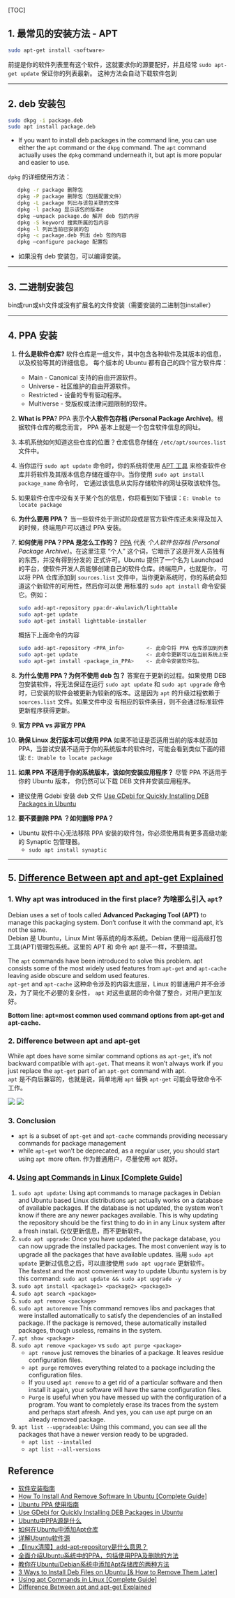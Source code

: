 [TOC]

## 1. 最常见的安装方法 - APT

```bash
sudo apt-get install <software>
```
前提是你的软件列表里有这个软件，这就要求你的源要配好，并且经常 `sudo apt-get update` 保证你的列表最新。
这种方法会自动下载软件包到

---
## 2. deb 安装包

```bash 
sudo dkpg -i package.deb
sudo apt install package.deb
```
* If you want to install deb packages in the command line, you can use either the `apt` command 
or the `dkpg` command. The `apt` command actually uses the `dpkg` command underneath it, but apt 
is more popular and easier to use.

`dpkg` 的详细使用方法：
```bash
   dpkg -r package 删除包 
   dpkg -P package 删除包（包括配置文件）
   dpkg -L package 列出与该包关联的文件 
   dpkg -l packag 显示该包的版本e
   dpkg –unpack package.de 解开 deb 包的内容 
   dpkg -S keyword 搜索所属的包内容 
   dpkg -l 列出当前已安装的包
   dpkg -c package.deb 列出 deb 包的内容 
   dpkg –configure package 配置包
```

* 如果没有 deb 安装包，可以编译安装。

---
## 3. 二进制安装包

bin或run或sh文件或没有扩展名的文件安装（需要安装的二进制包installer） 

---
## 4. PPA 安装

1. **什么是软件仓库?** 软件仓库是一组文件，其中包含各种软件及其版本的信息，以及校验等其的详细信息。
每个版本的 Ubuntu 都有自己的四个官方软件库：

   * Main - Canonical 支持的自由开源软件。
   * Universe - 社区维护的自由开源软件。
   * Restricted - 设备的专有驱动程序。
   * Multiverse - 受版权或法律问题限制的软件。

2. **What is PPA**?  PPA 表示**个人软件包存档 (Personal Package Archive)**。根据软件仓库的概念而言，
PPA 基本上就是一个包含软件信息的网址。

3. 本机系统如何知道这些仓库的位置？仓库信息存储在 `/etc/apt/sources.list` 文件中。

4. 当你运行 `sudo apt update` 命令时，你的系统将使用 [APT 工具](https://link.zhihu.com/?target=https%3A//wiki.debian.org/Apt) 
来检查软件仓库并将软件及其版本信息存储在缓存中。当你使用 `sudo apt install package_name` 命令时，
它通过该信息从实际存储软件的网址获取该软件包。

5. 如果软件仓库中没有关于某个包的信息，你将看到如下错误：`E: Unable to locate package`

6. **为什么要用 PPA？** 当一些软件处于测试阶段或是官方软件库还未来得及加入的时候，终端用户可以通过 PPA 安装。

7. **如何使用 PPA？PPA 是怎么工作的？** 
[PPA](https://link.zhihu.com/?target=https%3A//launchpad.net/ubuntu/%2Bppas) 代表 *个人软件包存档
(Personal Package Archive)*。在这里注意 “个人” 这个词，它暗示了这是开发人员独有的东西，并没有得到分发的
正式许可。Ubuntu 提供了一个名为 Launchpad 的平台，使软件开发人员能够创建自己的软件仓库。终端用户，也就是你，
可以将 PPA 仓库添加到 `sources.list` 文件中，当你更新系统时，你的系统会知道这个新软件的可用性，然后你可以使
用标准的 `sudo apt install` 命令安装它。例如：

   ```bash
   sudo add-apt-repository ppa:dr-akulavich/lighttable
   sudo apt-get update
   sudo apt-get install lighttable-installer
   ```

   概括下上面命令的内容

   ```bash
   sudo add-apt-repository <PPA_info>       <- 此命令将 PPA 仓库添加到列表中。
   sudo apt-get update                      <- 此命令更新可以在当前系统上安装的软件包列表。
   sudo apt-get install <package_in_PPA>    <- 此命令安装软件包。
   ```

8. **为什么使用 PPA？为何不使用 deb 包？** 
答案在于更新的过程。如果使用 DEB 包安装软件，将无法保证在运行 `sudo apt update` 和 `sudo apt upgrade` 
命令时，已安装的软件会被更新为较新的版本。这是因为 `apt` 的升级过程依赖于 `sources.list` 文件。如果文件中没
有相应的软件条目，则不会通过标准软件更新程序获得更新。

9. **官方 PPA vs 非官方 PPA** 

10. **确保 Linux 发行版本可以使用 PPA** 
如果不验证是否适用当前的版本就添加 PPA，当尝试安装不适用于你的系统版本的软件时，可能会看到类似下面的错误: 
`E: Unable to locate package`

11. **如果 PPA 不适用于你的系统版本，该如何安装应用程序？** 尽管 PPA 不适用于你的 Ubuntu 版本，
你仍然可以下载 DEB 文件并安装应用程序。

* 建议使用 Gdebi 安装 deb 文件 [Use GDebi for Quickly Installing DEB Packages in Ubuntu](https://itsfoss.com/gdebi-default-ubuntu-software-center/)

12. **要不要删除 PPA ？如何删除 PPA？** 
* Ubuntu 软件中心无法移除 PPA 安装的软件包，你必须使用具有更多高级功能的 Synaptic 包管理器。 
    * `sudo apt install synaptic`

---
## 5. [Difference Between apt and apt-get Explained](https://itsfoss.com/apt-vs-apt-get-difference/)
### 1. Why apt was introduced in the first place? 为啥那么引入 `apt`?

Debian uses a set of tools called **Advanced Packaging Tool (APT)** to manage this packaging system. 
Don’t confuse it with the command apt, it’s not the same.      
Debian 是 Ubuntu，Linux Mint 等系统的母本系统。Debian 使用一组高级打包工具(APT)管理包系统。这里的 APT 和
命令 apt 是不一样，不要搞混。
          
The `apt` commands have been introduced to solve this problem. apt consists some of the most widely 
used features from `apt-get` and `apt-cache` leaving aside obscure and seldom used features.            
`apt-get` and `apt-cache` 这种命令涉及的内容太底层，Linux 的普通用户并不会涉及，为了简化不必要的复杂性，
`apt` 对这些底层的命令做了整合，对用户更加友好。

**Bottom line: apt=most common used command options from apt-get and apt-cache.**

### 2. Difference between apt and apt-get
While apt does have some similar command options as `apt-get`, it’s not backward compatible with `apt-get`. 
That means it won’t always work if you just replace the `apt-get` part of an `apt-get` command with apt.            
`apt` 是不向后兼容的，也就是说，简单地用 `apt` 替换 `apt-get` 可能会导致命令不工作。          

![](images/apt_commands_1.png)
![](images/apt_commands_2.png)

### 3. Conclusion
* `apt` is a subset of `apt-get` and `apt-cache` commands providing necessary commands for 
package management
* while `apt-get` won’t be deprecated, as a regular user, you should start using `apt `more often. 
作为普通用户，尽量使用 `apt` 就好。

### 4. [Using apt Commands in Linux [Complete Guide]](https://itsfoss.com/apt-command-guide/) 
1. `sudo apt update`: 
Using apt commands to manage packages in Debian and Ubuntu based Linux distributions `apt` actually 
works on a database of available packages. If the database is not updated, the system won’t know 
if there are any newer packages available. This is why updating the repository should be the first 
thing to do in in any Linux system after a fresh install. 
仅仅更新信息，而不更新软件。
2. `sudo apt upgrade`: 
Once you have updated the package database, you can now upgrade the installed packages. The most 
convenient way is to upgrade all the packages that have available updates. 
当用 `sudo apt update` 更新过信息之后，可以直接使用 `sudo apt upgrade` 更新软件。            
The fastest and the most convenient way to update Ubuntu system is by this command: `sudo apt update && sudo apt upgrade -y`
3. `sudo apt install <package1> <package2> <package3>`
4. `sudo apt search <package>`
5. `sudo apt remove <package>`
6. `sudo apt autoremove`
This command removes libs and packages that were installed automatically to satisfy the 
dependencies of an installed package. If the package is removed, these automatically installed 
packages, though useless, remains in the system.
7. `apt show <package>`
8. `sudo apt remove <package>` vs `sudo apt purge <package>`
    * `apt remove` just removes the binaries of a package. It leaves residue configuration files.
    * `apt purge` removes everything related to a package including the configuration files.
    * If you used `apt remove` to a get rid of a particular software and then install it again, your software will have the same configuration files.
    * `Purge` is useful when you have messed up with the configuration of a program. You want to completely erase its traces from the system and perhaps start afresh. And yes, you can use apt purge on an already removed package.
9. `apt list --upgradeable`: Using this command, you can see all the packages that have a newer version ready to be upgraded.
    * `apt list --installed`
    * `apt list --all-versions`

## Reference
* [软件安装指南](https://wiki.ubuntu.org.cn/%E8%BD%AF%E4%BB%B6%E5%AE%89%E8%A3%85%E6%8C%87%E5%8D%97)
* [How To Install And Remove Software In Ubuntu [Complete Guide]](https://itsfoss.com/remove-install-software-ubuntu/)
* [Ubuntu PPA 使用指南](https://zhuanlan.zhihu.com/p/55250294)
* [Use GDebi for Quickly Installing DEB Packages in Ubuntu](https://itsfoss.com/gdebi-default-ubuntu-software-center/)
* [Ubuntu中PPA源是什么](https://www.cnblogs.com/EasonJim/p/7119331.html)
* [如何在Ubuntu中添加Apt仓库](https://www.myfreax.com/how-to-add-apt-repository-in-ubuntu/)
* [详解Ubuntu软件源](https://www.jianshu.com/p/57a91bc0c594)
* [【linux清障】add-apt-repository是什么意思？](https://blog.csdn.net/qq_25863199/article/details/102799070)
* [全面介绍Ubuntu系统中的PPA，包括使用PPA及删除的方法](https://ywnz.com/linuxjc/4804.html)
* [教你在Ubuntu/Debian系统中添加Apt存储库的两种方法](https://ywnz.com/linux/5844.html)
* [3 Ways to Install Deb Files on Ubuntu [& How to Remove Them Later]](https://itsfoss.com/install-deb-files-ubuntu/)
* [Using apt Commands in Linux [Complete Guide]](https://itsfoss.com/apt-command-guide/) 
* [Difference Between apt and apt-get Explained](https://itsfoss.com/apt-vs-apt-get-difference/)